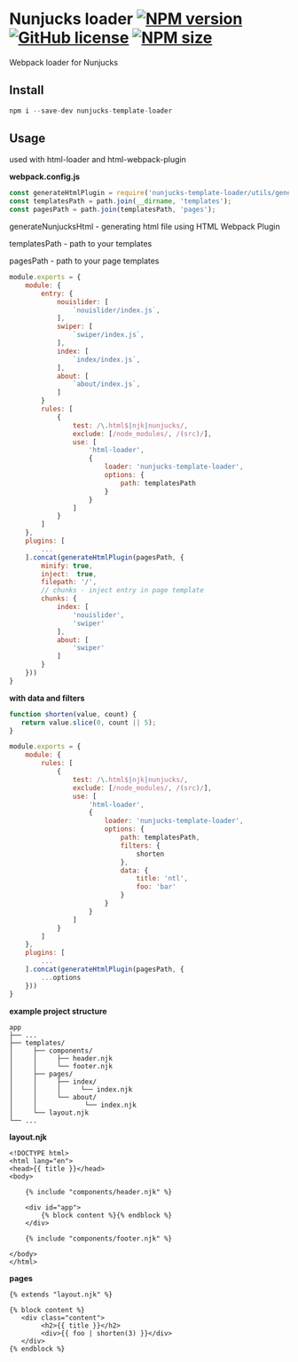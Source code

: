 [npm-url]: https://www.npmjs.com/package/nunjucks-template-loader
[npm-image]: https://img.shields.io/npm/v/nunjucks-template-loader?color=blue

[logo-url]: https://github.com/truerk/nunjucks-template-loader
[logo-image]: https://i.ibb.co/ZLJQnqP/nunjucks-template-loader.webp

[license-image]: https://img.shields.io/badge/license-MIT-blue.svg
[license-url]: https://github.com/truerk/nunjucks-template-loader/blob/master/LICENSE

[size-image]: https://img.shields.io/npm/dm/nunjucks-template-loader.svg
[size-url]: https://www.npmjs.com/package/nunjucks-template-loader

# Nunjucks loader [![NPM version][npm-image]][npm-url] [![GitHub license][license-image]][license-url] [![NPM size][size-image]][size-url]

Webpack loader for Nunjucks

## Install

```js
npm i --save-dev nunjucks-template-loader
```

## Usage

used with html-loader and html-webpack-plugin

**webpack.config.js**

```js
const generateHtmlPlugin = require('nunjucks-template-loader/utils/generateHtmlPlugin');
const templatesPath = path.join(__dirname, 'templates');
const pagesPath = path.join(templatesPath, 'pages');
```

generateNunjucksHtml - generating html file using HTML Webpack Plugin

templatesPath - path to your templates

pagesPath - path to your page templates

```js
module.exports = {
    module: {
        entry: {
            nouislider: [
                `nouislider/index.js`,
            ],
            swiper: [
                `swiper/index.js`,
            ],
            index: [
                `index/index.js`,
            ],
            about: [
                `about/index.js`,
            ]
        }
        rules: [
            {
                test: /\.html$|njk|nunjucks/,
                exclude: [/node_modules/, /(src)/],
                use: [
                    'html-loader',
                    {
                        loader: 'nunjucks-template-loader',
                        options: {
                            path: templatesPath
                        }
                    }
                ]
            }
        ]
    },
    plugins: [
        ...
    ].concat(generateHtmlPlugin(pagesPath, {
        minify: true,
        inject:  true,
        filepath: '/',
        // chunks - inject entry in page template
        chunks: {
            index: [
                'nouislider',
                'swiper'
            ],
            about: [
                'swiper'
            ]
        }
    }))
}
```

**with data and filters**
```js
function shorten(value, count) {
   return value.slice(0, count || 5);
}

module.exports = {
    module: {
        rules: [
            {
                test: /\.html$|njk|nunjucks/,
                exclude: [/node_modules/, /(src)/],
                use: [
                    'html-loader',
                    {
                        loader: 'nunjucks-template-loader',
                        options: {
                            path: templatesPath,
                            filters: {
                                shorten
                            },
                            data: {
                                title: 'ntl',
                                foo: 'bar'
                            }
                        }
                    }
                ]
            }
        ]
    },
    plugins: [
        ...
    ].concat(generateHtmlPlugin(pagesPath, {
        ...options
    }))
}
```

**example project structure**
```
app
├── ...
├── templates/
│     ├── components/
│     │     ├── header.njk
│     │     └── footer.njk
│     ├── pages/
│     │     ├── index/
│     │     │     └── index.njk
│     │     └── about/
│     │            └── index.njk
│     └── layout.njk
└── ...
```
**layout.njk**
```markup
<!DOCTYPE html>
<html lang="en">
<head>{{ title }}</head>
<body>

    {% include "components/header.njk" %}

    <div id="app">
        {% block content %}{% endblock %}
    </div>

    {% include "components/footer.njk" %}

</body>
</html>
```

**pages**
```markup
{% extends "layout.njk" %}

{% block content %}
   <div class="content">
        <h2>{{ title }}</h2>
        <div>{{ foo | shorten(3) }}</div>
   </div>
{% endblock %}
```
